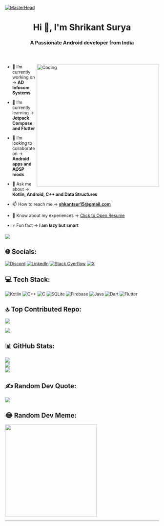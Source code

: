 [![MasterHead](https://1.bp.blogspot.com/-7A4WynwLsMw/XbBpCXG8fHI/AAAAAAAAMt4/uOa1bpLskYgrwGbllhSu2SDj_Mig8SXJQCLcBGAsYHQ/s1600/2000_600px.gif)](https://surya1c.io)

<h1 align="center">Hi 👋, I'm Shrikant Surya</h1>
<h3 align="center">A Passionate Android developer from India</h3>

<h5> &nbsp; </h5>

<img align="right"  alt="Coding" width="400" src="https://media.giphy.com/media/iIqmM5tTjmpOB9mpbn/giphy.gif">


- 🔭 I’m currently working on -> **AD Infocom Systems**

- 🌱 I’m currently learning -> **Jetpack Compose and Flutter**

- 👯 I’m looking to collaborate on -> **Android apps and AOSP mods**

- 💬 Ask me about -> **Kotlin, Android, C++ and Data Structures**

- 📫 How to reach me -> **shkantsur15@gmail.com**

- 📄 Know about my experiences -> [ Click to Open Resume ](https://drive.google.com/file/d/1byCUMHHkOFgPe7ymnc6lCta6CLiB13u9/view?usp=drivesdk)

- ⚡ Fun fact -> **I am lazy but smart**

[![](https://visitcount.itsvg.in/api?id=Surya1c&icon=2&color=12)](https://visitcount.itsvg.in)
## 🌐 Socials:
[![Discord](https://img.shields.io/badge/Discord-%237289DA.svg?logo=discord&logoColor=white)](https://discord.gg/discordapp.com/users/701687874478669936) [![LinkedIn](https://img.shields.io/badge/LinkedIn-%230077B5.svg?logo=linkedin&logoColor=white)](https://linkedin.com/in/shrikant-suryawanshi-7597591bb) [![Stack Overflow](https://img.shields.io/badge/-Stackoverflow-FE7A16?logo=stack-overflow&logoColor=white)](https://stackoverflow.com/users/23280233) [![X](https://img.shields.io/badge/X-black.svg?logo=X&logoColor=white)](https://x.com/shkantsur) 

## 💻 Tech Stack:
![Kotlin](https://img.shields.io/badge/kotlin-%237F52FF.svg?style=plastic&logo=kotlin&logoColor=white) ![C++](https://img.shields.io/badge/c++-%2300599C.svg?style=plastic&logo=c%2B%2B&logoColor=white) ![C](https://img.shields.io/badge/c-%2300599C.svg?style=plastic&logo=c&logoColor=white) ![SQLite](https://img.shields.io/badge/sqlite-%2307405e.svg?style=plastic&logo=sqlite&logoColor=white) ![Firebase](https://img.shields.io/badge/firebase-%23039BE5.svg?style=plastic&logo=firebase) ![Java](https://img.shields.io/badge/java-%23ED8B00.svg?style=plastic&logo=openjdk&logoColor=white) ![Dart](https://img.shields.io/badge/dart-%230175C2.svg?style=plastic&logo=dart&logoColor=white) ![Flutter](https://img.shields.io/badge/Flutter-%2302569B.svg?style=plastic&logo=Flutter&logoColor=white)

## 🔝 Top Contributed Repo:
![](https://github-contributor-stats.vercel.app/api?username=shrikantsurya1c&limit=5&theme=dark&combine_all_yearly_contributions=true)

[![](https://visitcount.itsvg.in/api?id=Surya1c&icon=2&color=12)](https://visitcount.itsvg.in)

## 📊 GitHub Stats:
![](https://github-readme-stats.vercel.app/api?username=shrikantsurya1c&theme=dark&hide_border=true&include_all_commits=true&count_private=true)<br/>
![](https://github-readme-streak-stats.herokuapp.com/?user=shrikantsurya1c&theme=dark&hide_border=true)<br/>
![](https://github-readme-stats.vercel.app/api/top-langs/?username=shrikantsurya1c&theme=dark&hide_border=true&include_all_commits=true&count_private=true&layout=compact)

## ✍️ Random Dev Quote:
![](https://quotes-github-readme.vercel.app/api?type=horizontal&theme=dark)


## 😂 Random Dev Meme:
<img src='https://randommeme-five.vercel.app/' style="height: 300px;"/>

---


